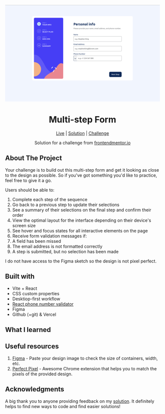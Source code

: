 ![Multi-step Form](https://raw.githubusercontent.com/server-upload-nxtgen/multi-step-form/refs/heads/main/src/assets/preview.png)

<h1 align="center">Multi-step Form</h1>

<div align="center">

[Live](https://multistep-form-frontendmentor.vercel.app/)
| [Solution](https://www.frontendmentor.io/solutions/multi-step-form-g4hNvPeYzM)
| [Challenge](https://www.frontendmentor.io/challenges/multistep-form-YVAnSdqQBJ)

Solution for a challenge from [frontendmentor.io](https://www.frontendmentor.io/)

</div>

## About The Project

Your challenge is to build out this multi-step form and get it looking as close to the design as possible. So if you've got something you'd like to practice, feel free to give it a go.

Users should be able to:

1. Complete each step of the sequence
2. Go back to a previous step to update their selections
3. See a summary of their selections on the final step and confirm their order
4. View the optimal layout for the interface depending on their device's screen size
5. See hover and focus states for all interactive elements on the page
6. Receive form validation messages if:
7. A field has been missed
8. The email address is not formatted correctly
9. A step is submitted, but no selection has been made

I do not have access to the Figma sketch so the design is not pixel perfect.

## Built with

- Vite + React
- CSS custom properties
- Desktiop-first workflow
- [React phone number validator](https://www.npmjs.com/package/react-phone-number-input)
- Figma
- Github (+git) & Vercel

## What I learned

## Useful resources

1. [Figma](https://www.figma.com/) - Paste your design image to check the size of containers, width, etc.
2. [Perfect Pixel](https://chrome.google.com/webstore/detail/perfectpixel-by-welldonec/dkaagdgjmgdmbnecmcefdhjekcoceebi) - Awesome Chrome extension that helps you to match the pixels of the provided design.

## Acknowledgments

A big thank you to anyone providing feedback on my [solution](https://www.frontendmentor.io/solutions/multi-step-form-g4hNvPeYzM). It definitely helps to find new ways to code and find easier solutions!

